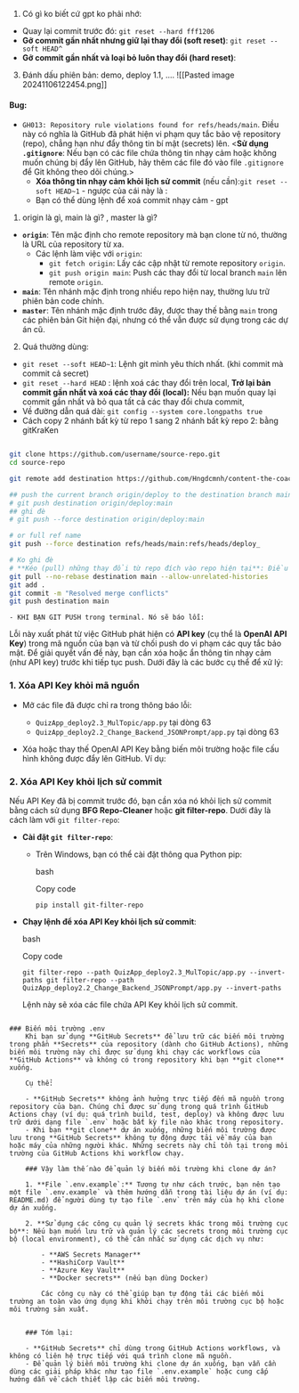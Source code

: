 1. Có gì ko biết cứ gpt ko phải nhớ: 
- Quay lại commit trước đó: `git reset --hard fff1206`
- **Gỡ commit gần nhất nhưng giữ lại thay đổi (soft reset)**: `git reset --soft HEAD^`
- **Gỡ commit gần nhất và loại bỏ luôn thay đổi (hard reset)**:
3. Đánh dấu phiên bản: demo, deploy 1.1, ....
![[Pasted image 20241106122454.png]]
#### Bug:
- `GH013: Repository rule violations found for refs/heads/main`. Điều này có nghĩa là GitHub đã phát hiện vi phạm quy tắc bảo vệ repository (repo), chẳng hạn như đẩy thông tin bí mật (secrets) lên. <**Sử dụng `.gitignore`**: Nếu bạn có các file chứa thông tin nhạy cảm hoặc không muốn chúng bị đẩy lên GitHub, hãy thêm các file đó vào file `.gitignore` để Git không theo dõi chúng.>
	- **Xóa thông tin nhạy cảm khỏi lịch sử commit** (nếu cần):`git reset --soft HEAD~1`  - ngược của cái này là : 
	- Bạn có thể dùng lệnh để xoá commit nhạy cảm - gpt

1. origin là gì, main là gì? , master là gì?
- **`origin`**: Tên mặc định cho remote repository mà bạn clone từ nó, thường là URL của repository từ xa.
	- Các lệnh làm việc với `origin`:
		- `git fetch origin`: Lấy các cập nhật từ remote repository `origin`.
		- `git push origin main`: Push các thay đổi từ local branch `main` lên remote `origin`.
- **`main`**: Tên nhánh mặc định trong nhiều repo hiện nay, thường lưu trữ phiên bản code chính.
- **`master`**: Tên nhánh mặc định trước đây, được thay thế bằng `main` trong các phiên bản Git hiện đại, nhưng có thể vẫn được sử dụng trong các dự án cũ.


2. Quá thường dùng: 
- `git reset --soft HEAD~1`: Lệnh git mình yêu thích nhất.  (khi commit mà commit cả secret)
- `git reset --hard HEAD` : lệnh xoá các thay đổi trên local, **Trở lại bản commit gần nhất và xoá các thay đổi (local):** Nếu bạn muốn quay lại commit gần nhất và bỏ qua tất cả các thay đổi chưa commit,
- Về đường dẫn quá dài: `git config --system core.longpaths true`
- Cách copy 2 nhánh bất kỳ từ repo 1 sang 2 nhánh bất kỳ repo 2: bằng gitKraKen
```bash

git clone https://github.com/username/source-repo.git
cd source-repo

git remote add destination https://github.com/Hngdcmnh/content-the-coach

## push the current branch origin/deploy to the destination branch main of the destination repo
# git push destination origin/deploy:main
## ghi đè
# git push --force destination origin/deploy:main

# or full ref name 
git push --force destination refs/heads/main:refs/heads/deploy_

# Ko ghi đè 
# **Kéo (pull) những thay đổi từ repo đích vào repo hiện tại**: Điều này đảm bảo rằng bạn có tất cả các thay đổi mới nhất từ repo đích trước khi đẩy lên, tránh ghi đè.
git pull --no-rebase destination main --allow-unrelated-histories
git add . 
git commit -m "Resolved merge conflicts"
git push destination main

```

```
- KHI BẠN GIT PUSH trong terminal. Nó sẽ báo lỗi: 
```
Lỗi này xuất phát từ việc GitHub phát hiện có **API key** (cụ thể là **OpenAI API Key**) trong mã nguồn của bạn và từ chối push do vi phạm các quy tắc bảo mật. Để giải quyết vấn đề này, bạn cần xóa hoặc ẩn thông tin nhạy cảm (như API key) trước khi tiếp tục push. Dưới đây là các bước cụ thể để xử lý:

### 1. **Xóa API Key khỏi mã nguồn**

- Mở các file đã được chỉ ra trong thông báo lỗi:
    
    - `QuizApp_deploy2.3_MulTopic/app.py` tại dòng 63
    - `QuizApp_deploy2.2_Change_Backend_JSONPrompt/app.py` tại dòng 63
- Xóa hoặc thay thế OpenAI API Key bằng biến môi trường hoặc file cấu hình không được đẩy lên GitHub. Ví dụ:

### 2. **Xóa API Key khỏi lịch sử commit**

Nếu API Key đã bị commit trước đó, bạn cần xóa nó khỏi lịch sử commit bằng cách sử dụng **BFG Repo-Cleaner** hoặc **git filter-repo**. Dưới đây là cách làm với `git filter-repo`:

- **Cài đặt `git filter-repo`**:
    
    - Trên Windows, bạn có thể cài đặt thông qua Python pip:
        
        bash
        
        Copy code
        
        `pip install git-filter-repo`
        
- **Chạy lệnh để xóa API Key khỏi lịch sử commit**:
    
    bash
    
    Copy code
    
    `git filter-repo --path QuizApp_deploy2.3_MulTopic/app.py --invert-paths git filter-repo --path QuizApp_deploy2.2_Change_Backend_JSONPrompt/app.py --invert-paths`
    
    Lệnh này sẽ xóa các file chứa API Key khỏi lịch sử commit.
    
```

### Biến môi trường .env 
	Khi bạn sử dụng **GitHub Secrets** để lưu trữ các biến môi trường trong phần **Secrets** của repository (dành cho GitHub Actions), những biến môi trường này chỉ được sử dụng khi chạy các workflows của **GitHub Actions** và không có trong repository khi bạn **git clone** xuống.
	
	Cụ thể:
	
	- **GitHub Secrets** không ảnh hưởng trực tiếp đến mã nguồn trong repository của bạn. Chúng chỉ được sử dụng trong quá trình GitHub Actions chạy (ví dụ: quá trình build, test, deploy) và không được lưu trữ dưới dạng file `.env` hoặc bất kỳ file nào khác trong repository.
	- Khi bạn **git clone** dự án xuống, những biến môi trường được lưu trong **GitHub Secrets** không tự động được tải về máy của bạn hoặc máy của những người khác. Những secrets này chỉ tồn tại trong môi trường của GitHub Actions khi workflow chạy.
	
	### Vậy làm thế nào để quản lý biến môi trường khi clone dự án?
	
	1. **File `.env.example`:** Tương tự như cách trước, bạn nên tạo một file `.env.example` và thêm hướng dẫn trong tài liệu dự án (ví dụ: README.md) để người dùng tự tạo file `.env` trên máy của họ khi clone dự án xuống.
	    
	2. **Sử dụng các công cụ quản lý secrets khác trong môi trường cục bộ**: Nếu bạn muốn lưu trữ và quản lý các secrets trong môi trường cục bộ (local environment), có thể cân nhắc sử dụng các dịch vụ như:
	    
	    - **AWS Secrets Manager**
	    - **HashiCorp Vault**
	    - **Azure Key Vault**
	    - **Docker secrets** (nếu bạn dùng Docker)
	    
	    Các công cụ này có thể giúp bạn tự động tải các biến môi trường an toàn vào ứng dụng khi khởi chạy trên môi trường cục bộ hoặc môi trường sản xuất.
	    
	
	### Tóm lại:
	
	- **GitHub Secrets** chỉ dùng trong GitHub Actions workflows, và không có liên hệ trực tiếp với quá trình clone mã nguồn.
	- Để quản lý biến môi trường khi clone dự án xuống, bạn vẫn cần dùng các giải pháp khác như tạo file `.env.example` hoặc cung cấp hướng dẫn về cách thiết lập các biến môi trường.







